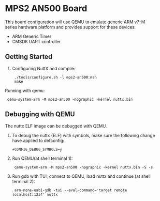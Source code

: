 # MPS2 AN500 Board

This board configuration will use QEMU to emulate generic ARM v7-M
series hardware platform and provides support for these devices:

  - ARM Generic Timer
  - CMSDK UART controller

## Getting Started

1.  Configuring NuttX and compile:
    
         ./tools/configure.sh -l mps2-an500:nsh
         make

Running with qemu:

     qemu-system-arm -M mps2-an500 -nographic -kernel nuttx.bin

## Debugging with QEMU

The nuttx ELF image can be debugged with QEMU.

1.  To debug the nuttx (ELF) with symbols, make sure the following
    change have applied to defconfig:
    
        +CONFIG_DEBUG_SYMBOLS=y

2.  Run QEMU(at shell terminal 1):
    
         qemu-system-arm -M mps2-an500 -nographic -kernel nuttx.bin -S -s

3.  Run gdb with TUI, connect to QEMU, load nuttx and continue (at shell
    terminal 2):
    
         arm-none-eabi-gdb -tui --eval-command='target remote localhost:1234' nuttx
